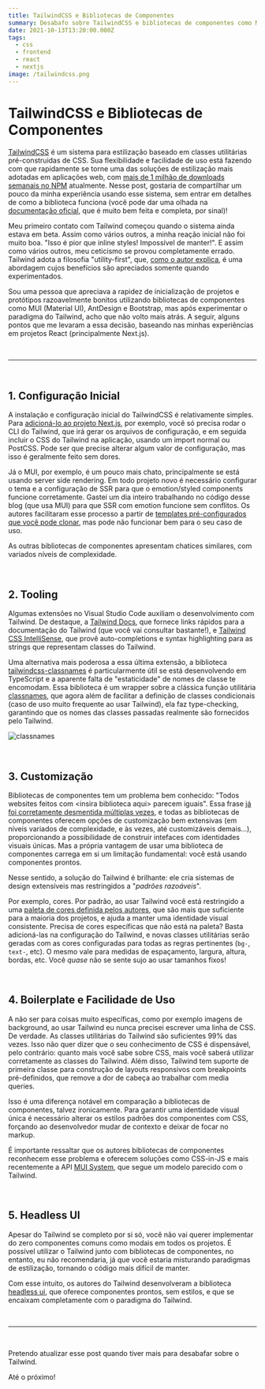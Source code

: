 ```yaml
---
title: TailwindCSS e Bibliotecas de Componentes
summary: Desabafo sobre TailwindCSS e bibliotecas de componentes como MUI (material-ui) baseada nas minhas experiências pessoais
date: 2021-10-13T13:20:00.000Z
tags:
  - css
  - frontend
  - react
  - nextjs
image: /tailwindcss.png
---
```


# TailwindCSS e Bibliotecas de Componentes

[TailwindCSS](https://tailwindcss.com/) é um sistema para estilização baseado em classes utilitárias pré-construidas de CSS. Sua flexibilidade e facilidade de uso está fazendo com que rapidamente se torne uma das soluções de estilização mais adotadas em aplicações web, com [mais de 1 milhão de downloads semanais no NPM](https://www.npmtrends.com/tailwindcss) atualmente. Nesse post, gostaria de compartilhar um pouco da minha experiência usando esse sistema, sem entrar em detalhes de como a biblioteca funciona (você pode dar uma olhada na [documentação oficial](https://tailwindcss.com/docs), que é muito bem feita e completa, por sinal)!

Meu primeiro contato com Tailwind começou quando o sistema ainda estava em beta. Assim como vários outros, a minha reação inicial não foi muito boa. "Isso é pior que inline styles! Impossível de manter!". E assim como vários outros, meu ceticismo se provou completamente errado. Tailwind adota a filosofia "utility-first", que, [como o autor explica](https://tailwindcss.com/docs/utility-first), é uma abordagem cujos benefícios são apreciados somente quando experimentados.

Sou uma pessoa que apreciava a rapidez de inicialização de projetos e protótipos razoavelmente bonitos utilizando bibliotecas de componentes como MUI (Material UI), AntDesign e Bootstrap, mas após experimentar o paradigma do Tailwind, acho que não volto mais atrás. A seguir, alguns pontos que me levaram a essa decisão, baseando nas minhas experiências em projetos React (principalmente Next.js).

<br>

---

<br>

## 1. Configuração Inicial

A instalação e configuração inicial do TailwindCSS é relativamente simples. Para [adicioná-lo ao projeto Next.js](https://tailwindcss.com/docs/guides/nextjs), por exemplo, você só precisa rodar o CLI do Tailwind, que irá gerar os arquivos de configuração, e em seguida incluir o CSS do Tailwind na aplicação, usando um import normal ou PostCSS. Pode ser que precise alterar algum valor de configuração, mas isso é geralmente feito sem dores.

Já o MUI, por exemplo, é um pouco mais chato, principalmente se está usando server side rendering. Em todo projeto novo é necessário configurar o tema e a configuração de SSR para que o emotion/styled components funcione corretamente. Gastei um dia inteiro trabalhando no código desse blog (que usa MUI) para que SSR com emotion funcione sem conflitos. Os autores facilitaram esse processo a partir de [templates pré-configurados que você pode clonar](https://github.com/mui-org/material-ui/tree/00827a5725d76fcfba87222837c425a3e8f19cbb/examples/nextjs-with-typescript), mas pode não funcionar bem para o seu caso de uso.

As outras bibliotecas de componentes apresentam chatices similares, com variados níveis de complexidade.

<br>

## 2. Tooling

Algumas extensões no Visual Studio Code auxiliam o desenvolvimento com Tailwind. De destaque, a [Tailwind Docs](https://marketplace.visualstudio.com/items?itemName=austenc.tailwind-docs), que fornece links rápidos para a documentação do Tailwind (que você vai consultar bastante!), e [Tailwind CSS IntelliSense](https://marketplace.visualstudio.com/items?itemName=bradlc.vscode-tailwindcss), que provê auto-completions e syntax highlighting para as strings que representam classes do Tailwind.

Uma alternativa mais poderosa a essa última extensão, a biblioteca [tailwindcss-classnames](https://www.npmjs.com/package/tailwindcss-classnames) é particularmente útil se está desenvolvendo em TypeScript e a aparente falta de "estaticidade" de nomes de classe te encomodam. Essa biblioteca é um wrapper sobre a clássica função utilitária [classnames](https://www.npmjs.com/package/classnames), que agora além de facilitar a definição de classes condicionais (caso de uso muito frequente ao usar Tailwind), ela faz type-checking, garantindo que os nomes das classes passadas realmente são fornecidos pelo Tailwind.

![classnames](/classNames.png 'classnames')

<br>

## 3. Customização

Bibliotecas de componentes tem um problema bem conhecido: "Todos websites feitos com \<insira biblioteca aqui\> parecem iguais". Essa frase [já foi corretamente desmentida múltiplas vezes](https://bootstrapbay.com/blog/built-with-bootstrap/), e todas as bibliotecas de componentes oferecem opções de customização bem extensivas (em níveis variados de complexidade, e às vezes, até customizáveis demais...), proporcionando a possibilidade de construir intefaces com identidades visuais únicas. Mas a própria vantagem de usar uma biblioteca de componentes carrega em si um limitação fundamental: você está usando componentes prontos.

Nesse sentido, a solução do Tailwind é brilhante: ele cria sistemas de design extensíveis mas restringidos a "_padrões razoáveis_".

Por exemplo, cores. Por padrão, ao usar Tailwind você está restringido a uma [paleta de cores definida pelos autores](https://tailwindcss.com/docs/customizing-colors), que são mais que suficiente para a maioria dos projetos, e ajuda a manter uma identidade visual consistente. Precisa de cores específicas que não está na paleta? Basta adicioná-las na configuração do Tailwind, e novas classes utilitárias serão geradas com as cores configuradas para todas as regras pertinentes (`bg-`, `text-`, etc). O mesmo vale para medidas de espaçamento, largura, altura, bordas, etc. Você _quase_ não se sente sujo ao usar tamanhos fixos!

<br>

## 4. Boilerplate e Facilidade de Uso

A não ser para coisas muito específicas, como por exemplo imagens de background, ao usar Tailwind eu nunca precisei escrever uma linha de CSS. De verdade. As classes utilitárias do Tailwind são suficientes 99% das vezes. Isso não quer dizer que o seu conhecimento de CSS é dispensável, pelo contrário: quanto mais você sabe sobre CSS, mais você saberá utilizar corretamente as classes do Tailwind. Além disso, Tailwind tem suporte de primeira classe para construção de layouts responsivos com breakpoints pré-definidos, que remove a dor de cabeça ao trabalhar com media queries.

Isso é uma diferença notável em comparação a bibliotecas de componentes, talvez ironicamente. Para garantir uma identidade visual única é necessário alterar os estilos padrões dos componentes com CSS, forçando ao desenvolvedor mudar de contexto e deixar de focar no markup.

É importante ressaltar que os autores bibliotecas de componentes reconhecem esse problema e oferecem soluções como CSS-in-JS e mais recentemente a API [MUI System](https://mui.com/system/basics/), que segue um modelo parecido com o Tailwind.

<br>

## 5. Headless UI

Apesar do Tailwind se completo por si só, você não vai querer implementar do zero componentes comuns como modais em todos os projetos. É possível utilizar o Tailwind junto com bibliotecas de componentes, no entanto, eu não recomendaria, já que você estaria misturando paradigmas de estilização, tornando o código mais difícil de manter.

Com esse intuito, os autores do Tailwind desenvolveram a biblioteca [headless ui](https://headlessui.dev/), que oferece componentes prontos, sem estilos, e que se encaixam completamente com o paradigma do Tailwind.

<br>

---

<br>

Pretendo atualizar esse post quando tiver mais para desabafar sobre o Tailwind.

Até o próximo!

